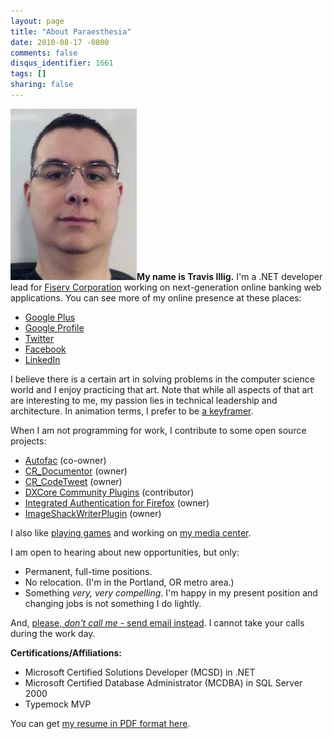 ```yaml
---
layout: page
title: "About Paraesthesia"
date: 2010-08-17 -0800
comments: false
disqus_identifier: 1661
tags: []
sharing: false
---
```

![Travis Illig](headshot.jpg)**My name is
Travis Illig.** I'm a .NET developer lead for [Fiserv
Corporation](http://www.fiserv.com) working on next-generation online
banking web applications. You can see more of my online presence at
these places:

-   [Google Plus](http://gplus.to/tillig)
-   [Google Profile](http://www.google.com/profiles/travis.illig)
-   [Twitter](http://twitter.com/tillig)
-   [Facebook](http://www.facebook.com/tillig)
-   [LinkedIn](http://www.linkedin.com/in/tillig)

I believe there is a certain art in solving problems in the computer
science world and I enjoy practicing that art. Note that while all
aspects of that art are interesting to me, my passion lies in technical
leadership and architecture. In animation terms, I prefer to be [a
keyframer](http://en.wikipedia.org/wiki/Key_frame).

When I am not programming for work, I contribute to some open source
projects:

-   [Autofac](https://github.com/autofac/Autofac) (co-owner)
-   [CR\_Documentor](http://code.google.com/p/cr-documentor/) (owner)
-   [CR\_CodeTweet](http://code.google.com/p/cr-codetweet/) (owner)
-   [DXCore Community
    Plugins](http://code.google.com/p/dxcorecommunityplugins/)
    (contributor)
-   [Integrated Authentication for
    Firefox](http://code.google.com/p/firefox-ntlmauth/) (owner)
-   [ImageShackWriterPlugin](http://code.google.com/p/imageshackwriterplugin/)
    (owner)

I also like [playing games](http://live.xbox.com/member/Paraesthesia)
and working on [my media
center](/archive/2008/09/30/overview-of-my-media-center-solution.aspx).

I am open to hearing about new opportunities, but only:

-   Permanent, full-time positions.
-   No relocation. (I'm in the Portland, OR metro area.)
-   Something *very, very compelling*. I'm happy in my present position
    and changing jobs is not something I do lightly.

And, [please, *don't call me* - send email
instead](/archive/2006/11/02/recruiter-pet-peeves.aspx).
I cannot take your calls during the work day.

**Certifications/Affiliations:**

-   Microsoft Certified Solutions Developer (MCSD) in .NET
-   Microsoft Certified Database Administrator (MCDBA) in SQL Server 2000
-   Typemock MVP

You can get [my resume in PDF format here](resume.pdf).


